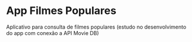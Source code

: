 # App Filmes Populares
Aplicativo para consulta de filmes populares (estudo no desenvolvimento do app com conexão a API Movie DB)
